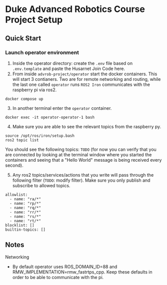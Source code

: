 # Duke Advanced Robotics Course Project Setup

## Quick Start

### Launch operator environment

1. Inside the operator directory: create the `.env` file based on `.env.template` and paste the Husarnet Join Code here.
2. From inside `advrob-project/operator` start the docker containers. This will start 3 contianers. Two are for remote networking and routing, while the last one called `operator` runs `ROS2 Iron` communicates with the raspberry pi via ros2. 
```
docker compose up
```
3. In another terminal enter the `operator` container.
```
docker exec -it operator-operator-1 bash
```
4. Make sure you are able to see the relevant topics from the raspberry py.
```
source /opt/ros/iron/setup.bash
ros2 topic list
```
You should see the following topics: `TODO` (for now you can verify that you are connected by looking at the terminal window where you started the containers and seeing that a "Hello World" message is being received every second). 

5. Any ros2 topics/services/actions that you write will pass through the following filter (`TODO`: modify filter). Make sure you only publish and subscribe to allowed topics. 
```
allowlist:
  - name: "ra/*"
  - name: "rp/*"
  - name: "rq/*"
  - name: "rr/*"
  - name: "rs/*"
  - name: "rt/*"
blocklist: []
builtin-topics: []
```

## Notes
Networking
- By default operator uses ROS_DOMAIN_ID=88 and RMW_IMPLEMENTATION=rmw_fastrtps_cpp. Keep these defaults in order to be able to communicate with the pi.
